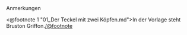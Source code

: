 <div class="anmerkungen">Anmerkungen</div>

<@footnote 1 "01_Der Teckel mit zwei Köpfen.md">In der Vorlage steht Bruston Griffon.</@footnote>
